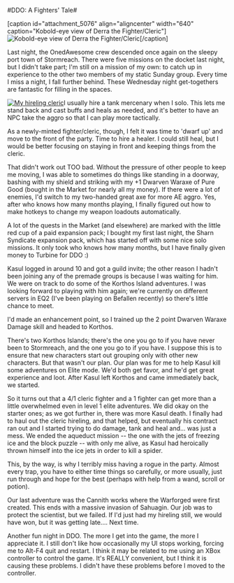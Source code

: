 #DDO: A Fighters' Tale#

[caption id="attachment\_5076" align="aligncenter" width="640" caption="Kobold-eye view of Derra the Fighter/Cleric"]![](http://westkarana.com/wp-content/uploads/2010/04/dndclient-2010-04-25-22-18-24-57.jpg "Kobold-eye view of Derra the Fighter/Cleric")[/caption]

Last night, the OnedAwesome crew descended once again on the sleepy port town of Stormreach. There were five missions on the docket last night, but I didn't take part; I'm still on a mission of my own: to catch up in experience to the other two members of my static Sunday group. Every time I miss a night, I fall further behind. These Wednesday night get-togethers are fantastic for filling in the spaces.

[![](http://westkarana.com/wp-content/uploads/2010/04/dndclient-2010-04-28-20-44-26-88-225x225.jpg "My hireling cleric")](http://westkarana.com/wp-content/uploads/2010/04/dndclient-2010-04-28-20-44-26-88.jpg)I usually hire a tank mercenary when I solo. This lets me stand back and cast buffs and heals as needed, and it's better to have an NPC take the aggro so that I can play more tactically.

As a newly-minted fighter/cleric, though, I felt it was time to 'dwarf up' and move to the front of the party. Time to hire a healer. I could still heal, but I would be better focusing on staying in front and keeping things from the cleric.

That didn't work out TOO bad. Without the pressure of other people to keep me moving, I was able to sometimes do things like standing in a doorway, bashing with my shield and striking with my +1 Dwarven Waraxe of Pure Good (bought in the Market for nearly all my money). If there were a lot of enemies, I'd switch to my two-handed great axe for more AE aggro. Yes, after who knows how many months playing, I finally figured out how to make hotkeys to change my weapon loadouts automatically.

A lot of the quests in the Market (and elsewhere) are marked with the little red cup of a paid expansion pack; I bought my first last night, the Sharn Syndicate expansion pack, which has started off with some nice solo missions. It only took who knows how many months, but I have finally given money to Turbine for DDO :)

Kasul logged in around 10 and got a guild invite; the other reason I hadn't been joining any of the premade groups is because I was waiting for him. We were on track to do some of the Korthos Island adventures. I was looking forward to playing with him again; we're currently on different servers in EQ2 (I've been playing on Befallen recently) so there's little chance to meet.

I'd made an enhancement point, so I trained up the 2 point Dwarven Waraxe Damage skill and headed to Korthos.

There's two Korthos Islands; there's the one you go to if you have never been to Stormreach, and the one you go to if you have. I suppose this is to ensure that new characters start out grouping only with other new characters. But that wasn't our plan. Our plan was for me to help Kasul kill some adventures on Elite mode. We'd both get favor, and he'd get great experience and loot. After Kasul left Korthos and came immediately back, we started.

So it turns out that a 4/1 cleric fighter and a 1 fighter can get more than a little overwhelmed even in level 1 elite adventures. We did okay on the starter ones; as we got further in, there was more Kasul death. I finally had to haul out the cleric hireling, and that helped, but eventually his contract ran out and I started trying to do damage, tank and heal and... was just a mess. We ended the aqueduct mission -- the one with the jets of freezing ice and the block puzzle -- with only me alive, as Kasul had heroically thrown himself into the ice jets in order to kill a spider.

This, by the way, is why I terribly miss having a rogue in the party. Almost every trap, you have to either time things so carefully, or more usually, just run through and hope for the best (perhaps with help from a wand, scroll or potion).

Our last adventure was the Cannith works where the Warforged were first created. This ends with a massive invasion of Sahuagin. Our job was to protect the scientist, but we failed. If I'd just had my hireling still, we would have won, but it was getting late.... Next time.

Another fun night in DDO. The more I get into the game, the more I appreciate it. I still don't like how occasionally my UI stops working, forcing me to Alt-F4 quit and restart. I think it may be related to me using an XBox controller to control the game. It's REALLY convenient, but I think it is causing these problems. I didn't have these problems before I moved to the controller.

